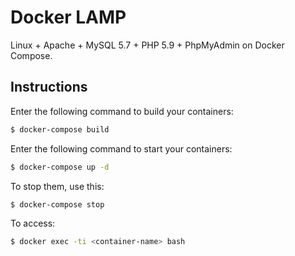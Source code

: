 
# Docker LAMP
Linux + Apache + MySQL 5.7 + PHP 5.9 + PhpMyAdmin on Docker Compose.

## Instructions

Enter the following command to build your containers:
```bash
$ docker-compose build
```

Enter the following command to start your containers:
```bash
$ docker-compose up -d
```

To stop them, use this:
```bash
$ docker-compose stop
```

To access:
```bash
$ docker exec -ti <container-name> bash
```
